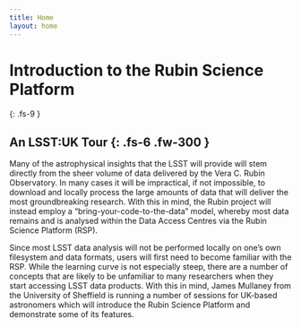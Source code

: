 ```yaml
---
title: Home
layout: home
---
```


# Introduction to the Rubin Science Platform
{: .fs-9 }

An LSST:UK Tour
{: .fs-6 .fw-300 }
---
Many of the astrophysical insights that the LSST will provide will stem directly from the sheer volume of data delivered by the Vera C. Rubin Observatory. In many cases it will be impractical, if not impossible, to download and locally process the large amounts of data that will deliver the most groundbreaking research. With this in mind, the Rubin project will instead employ a “bring-your-code-to-the-data” model, whereby most data remains and is analysed within the Data Access Centres via the Rubin Science Platform (RSP).

Since most LSST data analysis will not be performed locally on one’s own filesystem and data formats, users will first need to become familiar with the RSP. While the learning curve is not especially steep, there are a number of concepts that are likely to be unfamiliar to many researchers when they start accessing LSST data products. With this in mind, James Mullaney from the University of Sheffield is running a number of sessions for UK-based astronomers which will introduce the Rubin Science Platform and demonstrate some of its features.




